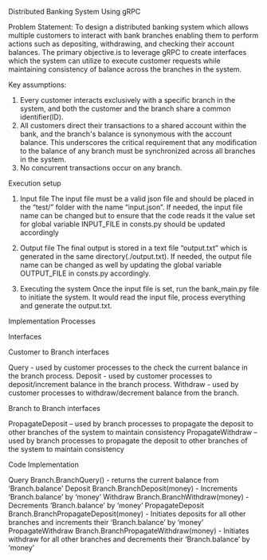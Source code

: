 Distributed Banking System Using gRPC

Problem Statement:
To design a distributed banking system which allows multiple customers to interact with bank branches enabling them to perform actions such as depositing, withdrawing, and checking their account balances. The primary objective.is to leverage gRPC to create interfaces which the system can utilize to execute customer requests while maintaining consistency of balance across the branches in the system.

Key assumptions:
1.	Every customer interacts exclusively with a specific branch in the system, and both the customer and the branch share a common identifier(ID).
2.	All customers direct their transactions to a shared account within the bank, and the branch's balance is synonymous with the account balance. This underscores the critical requirement that any modification to the balance of any branch must be synchronized across all branches in the system.
3.	No concurrent transactions occur on any branch. 

Execution setup
1.	Input file 
The input file must be a valid json file and should be placed in the “test/” folder with the name “input.json”. If needed, the input file name can be changed but to ensure that the code reads it the value set for global variable INPUT_FILE in consts.py should be updated accordingly

2.	Output file
The final output is stored in a text file “output.txt” which is generated in the same directory(./output.txt). If needed, the output file name can be changed as well by updating the global variable OUTPUT_FILE in consts.py accordingly.

3.	Executing the system
Once the input file is set, run the bank_main.py file to initiate the system. It would read the input file, process everything and generate the output.txt.


Implementation Processes

Interfaces

Customer to Branch interfaces

Query		  - used by customer processes to the check the current balance in the branch process.
Deposit		- used by customer processes to deposit/increment balance in the branch process.
Withdraw	- used by customer processes to withdraw/decrement balance from the branch.

Branch to Branch interfaces

PropagateDeposit	– used by branch processes to propagate the deposit to other branches of the         system to maintain consistency
PropagateWithdraw	– used by branch processes to propagate the deposit to other branches of the system to maintain consistency

Code Implementation

Query             Branch.BranchQuery()	- returns the current balance from ‘Branch.balance’
Deposit          	Branch.BranchDeposit(money)	- Increments ‘Branch.balance’ by ‘money’
Withdraw        	Branch.BranchWithdraw(money) - Decrements ‘Branch.balance’ by ‘money’
PropagateDeposit 	Branch.BranchPropagateDeposit(money) - Initiates deposits for all other branches and increments their ‘Branch.balance’ by ‘money’
PropagateWithdraw	Branch.BranchPropagateWithdraw(money) - Initiates withdraw for all other branches and decrements their ‘Branch.balance’ by ‘money’
